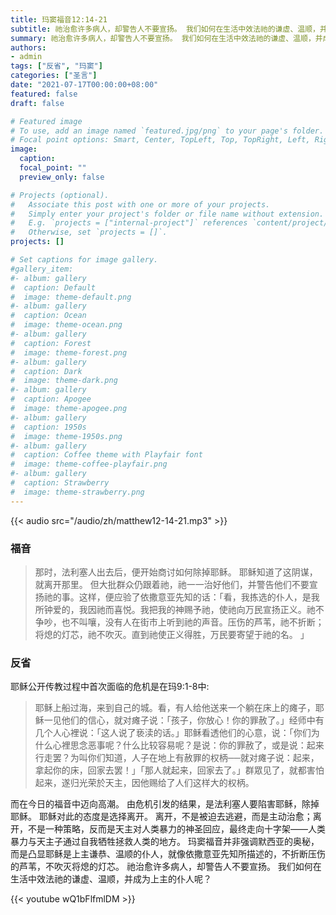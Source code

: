 ```yaml
---
title: 玛窦福音12:14-21
subtitle: 祂治愈许多病人，却警告人不要宣扬。 我们如何在生活中效法祂的谦虚、温顺，并成为上主的仆人呢？
summary: 祂治愈许多病人，却警告人不要宣扬。 我们如何在生活中效法祂的谦虚、温顺，并成为上主的仆人呢？
authors:
- admin
tags: ["反省", "玛窦"]
categories: ["圣言"]
date: "2021-07-17T00:00:00+08:00"
featured: false
draft: false

# Featured image
# To use, add an image named `featured.jpg/png` to your page's folder.
# Focal point options: Smart, Center, TopLeft, Top, TopRight, Left, Right, BottomLeft, Bottom, BottomRight
image:
  caption:
  focal_point: ""
  preview_only: false

# Projects (optional).
#   Associate this post with one or more of your projects.
#   Simply enter your project's folder or file name without extension.
#   E.g. `projects = ["internal-project"]` references `content/project/deep-learning/index.md`.
#   Otherwise, set `projects = []`.
projects: []

# Set captions for image gallery.
#gallery_item:
#- album: gallery
#  caption: Default
#  image: theme-default.png
#- album: gallery
#  caption: Ocean
#  image: theme-ocean.png
#- album: gallery
#  caption: Forest
#  image: theme-forest.png
#- album: gallery
#  caption: Dark
#  image: theme-dark.png
#- album: gallery
#  caption: Apogee
#  image: theme-apogee.png
#- album: gallery
#  caption: 1950s
#  image: theme-1950s.png
#- album: gallery
#  caption: Coffee theme with Playfair font
#  image: theme-coffee-playfair.png
#- album: gallery
#  caption: Strawberry
#  image: theme-strawberry.png
---
```


{{< audio src="/audio/zh/matthew12-14-21.mp3" >}}

### 福音
> 那时，法利塞人出去后，便开始商讨如何除掉耶稣。 耶稣知道了这阴谋，就离开那里。 但大批群众仍跟着祂，祂一一治好他们，并警告他们不要宣扬祂的事。这样，便应验了依撒意亚先知的话：「看，我拣选的仆人，是我所钟爱的，我因祂而喜悦。我把我的神赐予祂，使祂向万民宣扬正义。祂不争吵，也不叫嚷，没有人在街市上听到祂的声音。压伤的芦苇，祂不折断；将熄的灯芯，祂不吹灭。直到祂使正义得胜，万民要寄望于祂的名。  」

### 反省
耶稣公开传教过程中首次面临的危机是在玛9:1-8中:
> 耶稣上船过海，来到自己的城。看，有人给他送来一个躺在床上的瘫子，耶稣一见他们的信心，就对瘫子说：「孩子，你放心！你的罪赦了。」经师中有几个人心裡说：「这人说了亵渎的话。」耶稣看透他们的心意，说：「你们为什么心裡思念恶事呢？什么比较容易呢？是说：你的罪赦了，或是说：起来行走罢？为叫你们知道，人子在地上有赦罪的权柄──就对瘫子说：起来，拿起你的床，回家去罢！」「那人就起来，回家去了。」群眾见了，就都害怕起来，遂归光荣於天主，因他赐给了人们这样大的权柄。

而在今日的福音中迈向高潮。 由危机引发的结果，是法利塞人要陷害耶稣，除掉耶稣。 耶稣对此的态度是选择离开。 离开，不是被迫去逃避，而是主动治愈；离开，不是一种策略，反而是天主对人类暴力的神圣回应，最终走向十字架——人类暴力与天主子通过自我牺牲拯救人类的地方。 玛窦福音并非强调默西亚的奥秘，而是凸显耶稣是上主谦恭、温顺的仆人，就像依撒意亚先知所描述的，不折断压伤的芦苇，不吹灭将熄的灯芯。 祂治愈许多病人，却警告人不要宣扬。 我们如何在生活中效法祂的谦虚、温顺，并成为上主的仆人呢？

{{< youtube wQ1bFlfmlDM >}}
